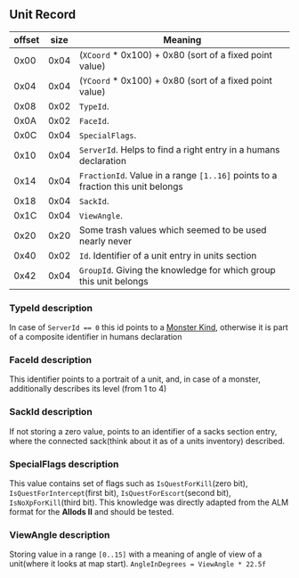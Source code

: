 ## Unit Record

 offset | size | Meaning
--------|------|--------
0x00 | 0x04 | (`XCoord` * 0x100) + 0x80 (sort of a fixed point value)
0x04 | 0x04 | (`YCoord` * 0x100) + 0x80 (sort of a fixed point value)
0x08 | 0x02 | `TypeId`.
0x0A | 0x02 | `FaceId`.
0x0C | 0x04 | `SpecialFlags`.
0x10 | 0x04 | `ServerId`. Helps to find a right entry in a humans declaration
0x14 | 0x04 | `FractionId`. Value in a range `[1..16]` points to a fraction this unit belongs
0x18 | 0x04 | `SackId`.
0x1C | 0x04 | `ViewAngle`.
0x20 | 0x20 | Some trash values which seemed to be used nearly never
0x40 | 0x02 | `Id`. Identifier of a unit entry in units section
0x42 | 0x04 | `GroupId`. Giving the knowledge for which group this unit belongs

### TypeId description
In case of `ServerId == 0` this id points to a [Monster Kind](../../Enumerations/ALM/MonsterKind.md),
otherwise it is part of a composite identifier in humans declaration

### FaceId description
This identifier points to a portrait of a unit, and, in case of a monster,
additionally describes its level (from 1 to 4)

### SackId description
If not storing a zero value, points to an identifier of a sacks section entry,
where the connected sack(think about it as of a units inventory) described.

### SpecialFlags description
This value contains set of flags such as `IsQuestForKill`(zero bit),
`IsQuestForIntercept`(first bit), `IsQuestForEscort`(second bit),
`IsNoXpForKill`(third bit). This knowledge was directly adapted
from the ALM format for the **Allods II** and should be tested.

### ViewAngle description
Storing value in a range `[0..15]` with a meaning of angle of view of
a unit(where it looks at map start). `AngleInDegrees = ViewAngle * 22.5f`

